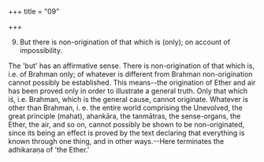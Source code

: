 +++
title = "09"

+++


9. But there is non-origination of that which is (only); on account of impossibility.

The 'but' has an affirmative sense. There is non-origination of that which is, i.e. of Brahman only; of whatever is different from Brahman non-origination cannot possibly be established. This means--the origination of Ether and air has been proved only in order to illustrate a general truth. Only that which iś, i.e. Brahman, which is the general cause, cannot originate. Whatever is other than Brahman, i. e. the entire world comprising the Unevolved, the great principle (mahat), ahankāra, the tanmātras, the sense-organs, the Ether, the air, and so on, cannot possibly be shown to be non-originated, since its being an effect is proved by the text declaring that everything is known through one thing, and in other ways.--Here terminates the adhikaraṇa of 'the Ether.'

